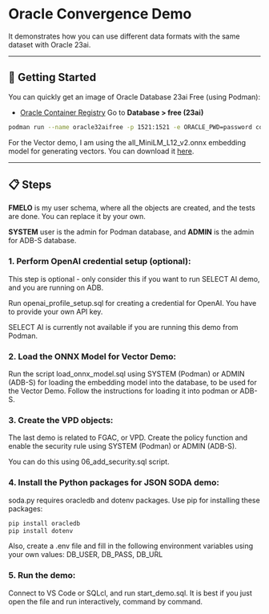 # Oracle Convergence Demo

It demonstrates how you can use different data formats with the same dataset with Oracle 23ai.

---

## 🚀 Getting Started

You can quickly get an image of Oracle Database 23ai Free (using Podman):

- [Oracle Container Registry](https://container-registry.oracle.com)  Go to **Database > free (23ai)**

```sh
podman run --name oracle32aifree -p 1521:1521 -e ORACLE_PWD=password container-registry.oracle.com/database/free:latest
```

For the Vector demo, I am using the all_MiniLM_L12_v2.onnx embedding model for generating vectors. You can download it [here](https://adwc4pm.objectstorage.us-ashburn-1.oci.customer-oci.com/p/VBRD9P8ZFWkKvnfhrWxkpPe8K03-JIoM5h_8EJyJcpE80c108fuUjg7R5L5O7mMZ/n/adwc4pm/b/OML-Resources/o/all_MiniLM_L12_v2_augmented.zip).

---

## 📋 Steps

<B>FMELO</B> is my user schema, where all the objects are created, and the tests are done. You can replace it by your own. 

<B>SYSTEM</B> user is the admin for Podman database, and <B>ADMIN</B> is the admin for ADB-S database. 

### 1. Perform OpenAI credential setup (optional):

This step is optional - only consider this if you want to run SELECT AI demo, and you are running on ADB.

Run openai_profile_setup.sql for creating a credential for OpenAI. You have to provide your own API key.

SELECT AI is currently not available if you are running this demo from Podman.

### 2. Load the ONNX Model for Vector Demo:

Run the script load_onnx_model.sql using SYSTEM (Podman) or ADMIN (ADB-S) for loading the embedding model into the database, to be used for the Vector Demo. Follow the instructions for loading it into podman or ADB-S.

### 3. Create the VPD objects:

The last demo is related to FGAC, or VPD. Create the policy function and enable the security rule using SYSTEM (Podman) or ADMIN (ADB-S).

You can do this using 06_add_security.sql script.

### 4. Install the Python packages for JSON SODA demo:

soda.py requires oracledb and dotenv packages. Use pip for installing these packages:

```sh
pip install oracledb
pip install dotenv
```

Also, create a .env file and fill in the following environment variables using your own values:  DB_USER, DB_PASS, DB_URL


### 5. Run the demo:

Connect to VS Code or SQLcl, and run start_demo.sql. It is best if you just open the file and run interactively, command by command.


